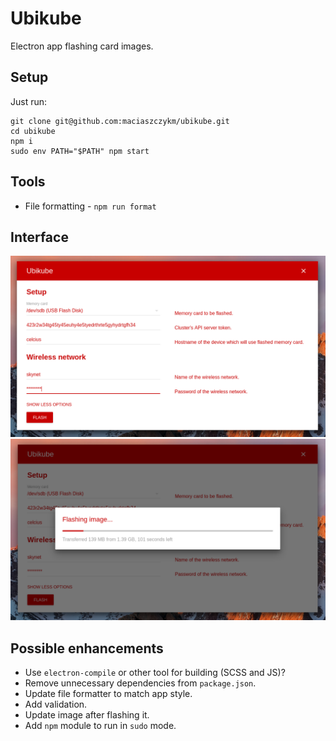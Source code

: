 # Ubikube
Electron app flashing card images.

## Setup
Just run:

```
git clone git@github.com:maciaszczykm/ubikube.git
cd ubikube
npm i
sudo env PATH="$PATH" npm start
```

## Tools

- File formatting - `npm run format`

## Interface
<p align="center">
    <img src="assets/main-view.png"/>
    <img src="assets/progress-view.png"/>
</p>

## Possible enhancements

- Use `electron-compile` or other tool for building (SCSS and JS)?
- Remove unnecessary dependencies from `package.json`.
- Update file formatter to match app style.
- Add validation.
- Update image after flashing it.
- Add `npm` module to run in `sudo` mode.
